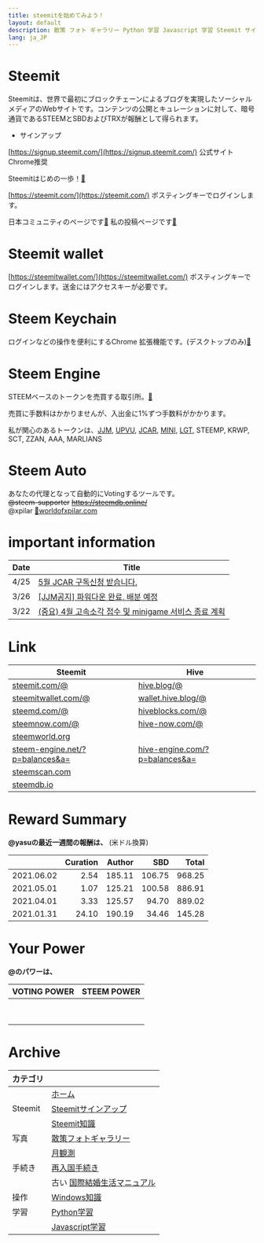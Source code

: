 ```yaml
---
title: steemitを始めてみよう！
layout: default
description: 散策 フォト ギャラリー Python 学習 Javascript 学習 Steemit サインアップ Steemit ノウハウ 再入国 手続き 国際結婚生活マニュアル
lang: ja_JP
---
```


# Steemit 
Steemitは、世界で最初にブロックチェーンによるブログを実現したソーシャルメディアのWebサイトです。コンテンツの公開とキュレーションに対して、暗号通貨であるSTEEMとSBDおよびTRXが報酬として得られます。

* サインアップ

[https://signup.steemit.com/](https://signup.steemit.com/) 公式サイト Chrome推奨

Steemitはじめの一歩！[🚀](https://steemit.com/japanese/@yasu/7fuxcn-steemit)

[https://steemit.com/](https://steemit.com/) ポスティングキーでログインします。

日本コミュニティのページです[🚀](https://steemit.com/created/japanese) 私の投稿ページです[🚀](https://steemit.com/@yasu) 

# Steemit wallet

[https://steemitwallet.com/](https://steemitwallet.com/) ポスティングキーでログインします。送金にはアクセスキーが必要です。

# Steem Keychain

ログインなどの操作を便利にするChrome 拡張機能です。(デスクトップのみ)[🚀](https://chrome.google.com/webstore/detail/jhgnbkkipaallpehbohjmkbjofjdmeid)




# Steem Engine

STEEMベースのトークンを売買する取引所。[🚀](https://steem-engine.net/)

売買に手数料はかかりませんが、入出金に1%ずつ手数料がかかります。

私が関心のあるトークンは、[JJM](https://steemit.com/@virus707/posts), [UPVU](https://steemit.com/@upvu/posts), [JCAR](https://steemit.com/@jcarvoting/posts), [MINI](https://steemit.com/@minigame/posts), [LGT](https://steemit.com/@gotogether/posts), STEEMP, KRWP, SCT, ZZAN, AAA, MARLIANS

# Steem Auto

あなたの代理となって自動的にVotingするツールです。  
~~@steem-supporter~~ ~~https://steemdb.online/~~  
@xpilar [🚀worldofxpilar.com](https://worldofxpilar.com/)

# important information

|Date|Title|
|---|---|
|4/25|[5월 JCAR 구독신청 받습니다.](https://steemit.com/hive-117185/@jcarvoting/5-jcar)|
|3/26|[[JJM공지] 파워다운 완료, 배분 예정](https://steemit.com/jjm/@virus707/5ydqxl-jjm)|
|3/22|[(중요) 4월 고속소각 접수 및 minigame 서비스 종료 계획](https://steemit.com/mini/@minigame/4-minigame)|

# Link

<table>
  <thead>
    <tr>
      <th>Steemit</th>
      <th>Hive</th>
    </tr>
  </thead>
  <tbody id="link1">
    <tr>
      <td><a href="https://steemit.com/@">steemit.com/@</a></td>
      <td><a href="https://hive.blog/@">hive.blog/@</a></td>
    </tr>
    <tr>
      <td><a href="https://steemitwallet.com/@">steemitwallet.com/@</a></td>
      <td><a href="https://wallet.hive.blog/@">wallet.hive.blog/@</a></td>
    </tr>
    <tr>
      <td><a href="https://steemd.com/@">steemd.com/@</a></td>
      <td><a href="https://hiveblocks.com/@">hiveblocks.com/@</a></td>
    </tr>
    <tr>
      <td><a href="https://steemnow.com/@">steemnow.com/@</a></td>
      <td><a href="https://hive-now.com/@">hive-now.com/@</a></td>
    </tr>
    <tr>
      <td><a href="https://steemworld.org">steemworld.org</a></td>
      <td> </td>
    </tr>
    <tr>
      <td><a href="https://steem-engine.net/?p=balances&amp;a=">steem-engine.net/?p=balances&amp;a=</a></td>
      <td><a href="https://hive-engine.com/?p=balances&amp;a=">hive-engine.com/?p=balances&amp;a=</a></td>
    </tr>
    <tr>
      <td><a href="https://steemscan.com">steemscan.com</a></td>
      <td> </td>
    </tr>
    <tr>
      <td><a href="https://steemdb.io">steemdb.io</a></td>
      <td> </td>
    </tr>
  </tbody>
</table>

# Reward Summary

**@yasuの最近一週間の報酬は、**
(米ドル換算)

||Curation|Author|SBD|Total|
|---|---:|---:|---:|---:|
|2021.06.02|2.54|185.11|106.75|968.25|
|2021.05.01|1.07|125.21|100.58|886.91|		
|2021.04.01|3.33|125.57|94.70|889.02|
|2021.01.31|24.10|190.19|34.46|145.28|

# Your Power

**@<a id=userName></a>のパワーは、**

|VOTING POWER|STEEM POWER|
|---|---:|
|<a id=votingPower></a>|<a id=steemPower></a>|
||<a id=sp1></a><br/><a id=sp2></a><br/><a id=sp3></a>|

# Archive

|カテゴリ||
|---|---|
||[ホーム](./)|
|Steemit|[Steemitサインアップ](./archive/steemitsignup.html)|
||[Steemit知識](./archive/steemittips.html)|
|写真|[散策フォトギャラリー](./archive/photogarally.html)|
||[月観測](./archive/moon.html)|
|手続き|[再入国手続き](./archive/hikorea.html)|
||古い [国際結婚生活マニュアル](./kokusai/)|
|操作|[Windows知識](./archive/windowstips.html)|
|学習|[Python学習](./archive/python.html)|
||[Javascript学習](./archive/javascript.html)|





<script src="https://code.jquery.com/jquery-3.2.1.slim.min.js" integrity="sha384-KJ3o2DKtIkvYIK3UENzmM7KCkRr/rE9/Qpg6aAZGJwFDMVNA/GpGFF93hXpG5KkN" crossorigin="anonymous"></script>
<script src="https://github.com/steemit/steem-js/releases/download/v0.7.7/steem.min.js"></script>
<script src="./index.js"></script>


